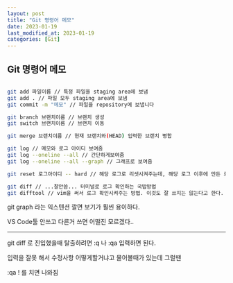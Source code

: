 ```yaml
---
layout: post
title: "Git 명령어 메모"
date: 2023-01-19
last_modified_at: 2023-01-19
categories: [Git]
---
```


## Git 명령어 메모

```bash

git add 파일이름 // 특정 파일을 staging area에 보냄
git add . // 파일 모두 staging area에 보냄
git commit -m "메모" // 파일을 repository에 보냅니다

git branch 브랜치이름 // 브랜치 생성
git switch 브랜치이름 // 브랜치 이동

git merge 브랜치이름 // 현재 브랜치와(HEAD) 입력한 브랜치 병합

git log // 메모와 로그 아이디 보여줌
git log --oneline --all // 간단하게보여줌
git log --oneline --all --graph // 그래프로 보여줌

git reset 로그아이디 -- hard // 해당 로그로 리셋시켜주는데, 해당 로그 이후에 만든 로그들은 삭제됨

git diff // ...잘안씀... 터미널로 로그 확인하는 국밥방법
git difftool // vim을 써서 로그 확인시켜주는 방법. 이것도 잘 쓰지는 않는다고 한다.
```

git graph 라는 익스텐션 깔면 보기가 훨씬 용이하다.

VS Code툴 안쓰고 다른거 쓰면 어떨진 모르겠다..

---

git diff 로 진입했을때 탈출하려면 :q 나 :qa 입력하면 된다.

입력을 잘못 해서 수정사항 어떻게할거냐고 물어볼때가 있는데 그럴땐

:qa ! 를 치면 나와짐
